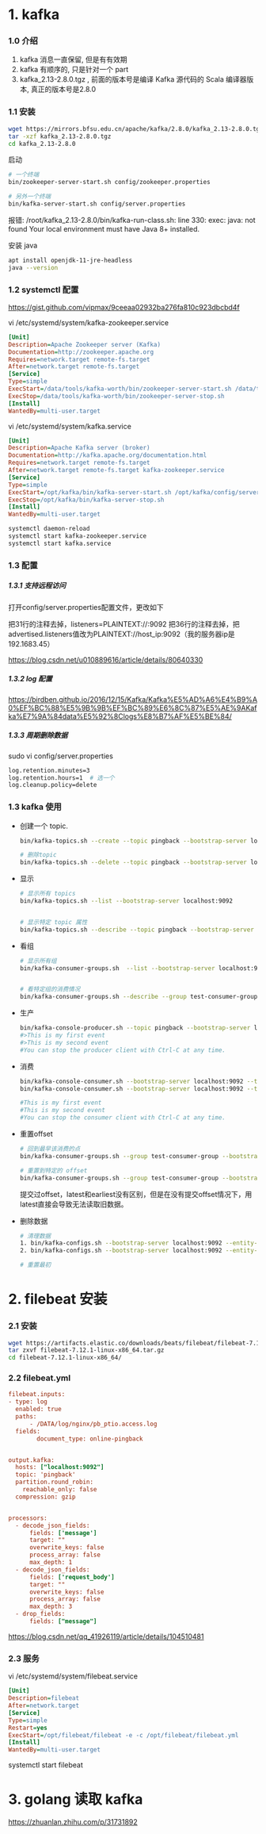# 1. kafka

### 1.0 介绍

1. kafka 消息一直保留, 但是有有效期
2. kafka 有顺序的, 只是针对一个 part
3. kafka_2.13-2.8.0.tgz ,   前面的版本号是编译 Kafka 源代码的 Scala 编译器版本, 真正的版本号是2.8.0

### 1.1 安装

```bash
wget https://mirrors.bfsu.edu.cn/apache/kafka/2.8.0/kafka_2.13-2.8.0.tgz
tar -xzf kafka_2.13-2.8.0.tgz 
cd kafka_2.13-2.8.0
```

启动

```bash
# 一个终端
bin/zookeeper-server-start.sh config/zookeeper.properties

# 另外一个终端
bin/kafka-server-start.sh config/server.properties
```



报错: /root/kafka_2.13-2.8.0/bin/kafka-run-class.sh: line 330: exec: java: not found
Your local environment must have Java 8+ installed.

安装 java

```bash
apt install openjdk-11-jre-headless
java --version
```



### 1.2 systemctl 配置

https://gist.github.com/vipmax/9ceeaa02932ba276fa810c923dbcbd4f

vi /etc/systemd/system/kafka-zookeeper.service

```ini
[Unit]
Description=Apache Zookeeper server (Kafka)
Documentation=http://zookeeper.apache.org
Requires=network.target remote-fs.target
After=network.target remote-fs.target
[Service]
Type=simple
ExecStart=/data/tools/kafka-worth/bin/zookeeper-server-start.sh /data/tools/kafka-worth/config/zookeeper.properties
ExecStop=/data/tools/kafka-worth/bin/zookeeper-server-stop.sh
[Install]
WantedBy=multi-user.target
```



vi /etc/systemd/system/kafka.service

```ini
[Unit]
Description=Apache Kafka server (broker)
Documentation=http://kafka.apache.org/documentation.html
Requires=network.target remote-fs.target
After=network.target remote-fs.target kafka-zookeeper.service
[Service]
Type=simple
ExecStart=/opt/kafka/bin/kafka-server-start.sh /opt/kafka/config/server.properties
ExecStop=/opt/kafka/bin/kafka-server-stop.sh
[Install]
WantedBy=multi-user.target
```



```bash
systemctl daemon-reload
systemctl start kafka-zookeeper.service
systemctl start kafka.service
```



### 1.3 配置

##### 1.3.1 支持远程访问

打开config/server.properties配置文件，更改如下

把31行的注释去掉，listeners=PLAINTEXT://:9092
把36行的注释去掉，把advertised.listeners值改为PLAINTEXT://host_ip:9092（我的服务器ip是192.1683.45）

https://blog.csdn.net/u010889616/article/details/80640330

##### 1.3.2 log 配置

https://birdben.github.io/2016/12/15/Kafka/Kafka%E5%AD%A6%E4%B9%A0%EF%BC%88%E5%9B%9B%EF%BC%89%E6%8C%87%E5%AE%9AKafka%E7%9A%84data%E5%92%8Clogs%E8%B7%AF%E5%BE%84/

##### 1.3.3 周期删除数据

sudo vi config/server.properties

``` bash
log.retention.minutes=3
log.retention.hours=1  # 选一个
log.cleanup.policy=delete
```



### 1.3 kafka 使用

+ 创建一个 topic.

  ```bash
  bin/kafka-topics.sh --create --topic pingback --bootstrap-server localhost:9092
  
  # 删除topic
  bin/kafka-topics.sh --delete --topic pingback --bootstrap-server localhost:9092
  ```

+ 显示

  ```bash
  # 显示所有 topics
  bin/kafka-topics.sh --list --bootstrap-server localhost:9092 
  
  
  # 显示特定 topic 属性
  bin/kafka-topics.sh --describe --topic pingback --bootstrap-server localhost:9092
  ```


+ 看组
  
  ```bash
  # 显示所有组
  bin/kafka-consumer-groups.sh  --list --bootstrap-server localhost:9092
  
  
  # 看特定组的消费情况
  bin/kafka-consumer-groups.sh --describe --group test-consumer-group --bootstrap-server localhost:9092
  ```
  
+ 生产
  
  ```bash
  bin/kafka-console-producer.sh --topic pingback --bootstrap-server localhost:9092
  #>This is my first event
  #>This is my second event
  #You can stop the producer client with Ctrl-C at any time.
  ```


+ 消费

  ```bash
  bin/kafka-console-consumer.sh --bootstrap-server localhost:9092 --topic pingback
  bin/kafka-console-consumer.sh --bootstrap-server localhost:9092 --topic pingback --from-beginning --group test-consumer-group
  
  #This is my first event
  #This is my second event
  #You can stop the consumer client with Ctrl-C at any time.
  ```
  
  
  
+ 重置offset

  ```bash
  # 回到最早该消费的点
  bin/kafka-consumer-groups.sh --group test-consumer-group --bootstrap-server localhost:9092 --reset-offsets --to-earliest --all-topics --execute
  
  # 重置到特定的 offset
  bin/kafka-consumer-groups.sh --group test-consumer-group --bootstrap-server localhost:9092 --reset-offsets --topic pingback:0 --to-offset 123 --execute
  ```

  提交过offset，latest和earliest没有区别，但是在没有提交offset情况下，用latest直接会导致无法读取旧数据。


+ 删除数据

  ```bash
  # 清理数据
  1. bin/kafka-configs.sh --bootstrap-server localhost:9092 --entity-type topics --entity-name pingback --alter --add-config retention.ms=1000
  2. bin/kafka-configs.sh --bootstrap-server localhost:9092 --entity-type topics --entity-name pingback --alter --delete-config retention.ms
  
  # 重置最初
  ```

  





# 2. filebeat 安装

### 2.1 安装

```bash
wget https://artifacts.elastic.co/downloads/beats/filebeat/filebeat-7.12.1-linux-x86_64.tar.gz
tar zxvf filebeat-7.12.1-linux-x86_64.tar.gz
cd filebeat-7.12.1-linux-x86_64/
```



### 2.2 filebeat.yml

```ini
filebeat.inputs:
- type: log
  enabled: true
  paths:
      - /DATA/log/nginx/pb_ptio.access.log
  fields:
        document_type: online-pingback


output.kafka:
  hosts: ["localhost:9092"]
  topic: 'pingback'
  partition.round_robin:
    reachable_only: false
  compression: gzip


processors:
  - decode_json_fields:
      fields: ['message']
      target: ""
      overwrite_keys: false
      process_array: false
      max_depth: 1
  - decode_json_fields:
      fields: ['request_body']
      target: ""
      overwrite_keys: false
      process_array: false
      max_depth: 3
  - drop_fields:
      fields: ["message"]
```



https://blog.csdn.net/qq_41926119/article/details/104510481

### 2.3 服务

vi /etc/systemd/system/filebeat.service

```ini
[Unit]
Description=filebeat
After=network.target
[Service]
Type=simple
Restart=yes
ExecStart=/opt/filebeat/filebeat -e -c /opt/filebeat/filebeat.yml
[Install]
WantedBy=multi-user.target
```

systemctl start filebeat





# 3. golang 读取 kafka

https://zhuanlan.zhihu.com/p/31731892

